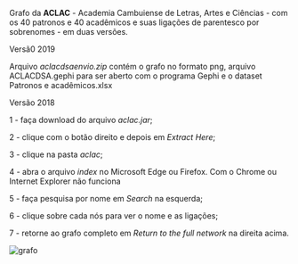 Grafo da **ACLAC** - Academia Cambuiense de Letras, Artes e Ciências -  com os 40 patronos e 40 acadêmicos e suas ligações de parentesco por sobrenomes - em duas versões.

Versã0 2019

Arquivo _aclacdsaenvio.zip_ contém o grafo no formato png, arquivo ACLACDSA.gephi para ser aberto com o programa Gephi e o dataset Patronos e acadêmicos.xlsx

Versão 2018

1 - faça download do arquivo _aclac.jar_;

2 - clique com o botão direito e depois em _Extract Here_;

3 - clique na pasta _aclac_;

4 - abra o arquivo _index_ no Microsoft Edge ou Firefox. Com o Chrome ou Internet Explorer não funciona

5 - faça pesquisa por nome em _Search_ na esquerda;

6 - clique sobre cada nós para ver o nome e as ligações;

7 - retorne ao grafo completo em _Return to the full network_ na direita acima.

![grafo](https://s20.postimg.cc/my62ahgdp/github.jpg)



